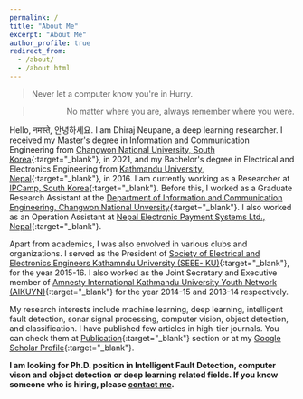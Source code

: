 ```yaml
---
permalink: /
title: "About Me"
excerpt: "About Me"
author_profile: true
redirect_from: 
  - /about/
  - /about.html
---
```

> Never let a computer know you're in Hurry.

> <p style='text-align: right;'> No matter where you are, always remember where you were. </p>

Hello, नमस्ते, 안녕하세요. I am Dhiraj Neupane, a deep learning researcher. I received my Master's degree in Information and Communication Engineering from [Changwon National University, South Korea](https://www.changwon.ac.kr/eng/main.do){:target="_blank"}, in 2021, and my Bachelor's degree in Electrical and Electronics Engineering from [Kathmandu University, Nepal](https://ku.edu.np/){:target="_blank"}, in 2016. I am currently working as a Researcher at [IPCamp, South Korea](http://www.ipcamp.co.kr){:target="_blank"}. Before this, I worked as a Graduate Research Assistant at the [Department of Information and Communication Engineering, Changwon National Unversity](https://www.changwon.ac.kr/eng/cm/cntnts/cntntsView.do?mi=11228&cntntsId=4240){:target="_blank"}. I also worked as an Operation Assistant at [Nepal Electronic Payment Systems Ltd., Nepal](https://neps.com.np/){:target="_blank"}.

Apart from academics, I was also envolved in various clubs and organizations. I served as the President of [Society of Electrical and Electronics Engineers Kathamndu University (SEEE- KU)](http://seee.ku.edu.np/board-members-2015-16/){:target="_blank"}, for the year 2015-16. I  also worked as the Joint Secretary and Executive member of [Amnesty International Kathmandu University Youth Network (AIKUYN)](https://www.facebook.com/aikuyn/){:target="_blank"} for the year 2014-15 and 2013-14 respectively.

My research interests include machine learning, deep learning, intelligent fault detection, sonar signal processing, computer vision, object detection, and classification. I have published few articles in high-tier journals. You can check them at [Publication](https://www.neupanedhiraj.com.np//publications/){:target="_blank"} section or at my [Google Scholar Profile](https://scholar.google.com/citations?user=KtSkA68AAAAJ&hl=en){:target="_blank"}.

<b>I am looking for Ph.D. position in Intelligent Fault Detection, computer vison and object detection or deep learning related fields. If you know someone who is hiring, please [contact me](mailto:dhirjneupane1717@gmail.com). </b>


